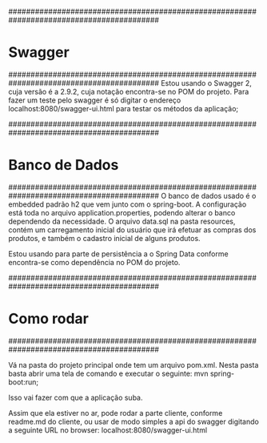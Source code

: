  
##########################################################################################
# Swagger
##########################################################################################
 Estou usando o Swagger 2, cuja versão é a 2.9.2, cuja notação encontra-se no POM do projeto. Para fazer um teste pelo swagger é
  só digitar o endereço localhost:8080/swagger-ui.html para testar os métodos da aplicação;



##########################################################################################
# Banco de Dados
##########################################################################################
O banco de dados usado é o embedded padrão h2 que vem junto com o spring-boot. A configuração está toda
no arquivo application.properties, podendo alterar o banco dependendo da necessidade. O arquivo data.sql na pasta resources, contém 
um carregamento inicial do usuário que irá efetuar as compras dos produtos, e também o cadastro inicial de alguns produtos.

Estou usando para parte de persistência a o Spring Data conforme encontra-se como dependência no POM do projeto.

##########################################################################################
# Como rodar
##########################################################################################

Vá na pasta do projeto principal onde tem um arquivo pom.xml. 
Nesta pasta basta abrir uma tela de comando e executar o seguinte: mvn spring-boot:run;

Isso vai fazer com que a aplicação suba.

Assim que ela estiver no ar, pode rodar a parte cliente, conforme readme.md do cliente, ou usar de modo simples a 
api do swagger digitando a seguinte URL no browser: localhost:8080/swagger-ui.html
